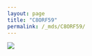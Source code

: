 ```yaml
---
layout: page
title: "C8ORF59"
permalink: /_mds/C8ORF59/
---
```


![](../../algns0/N25_5HSAA015592_aln_report.png?raw=true)